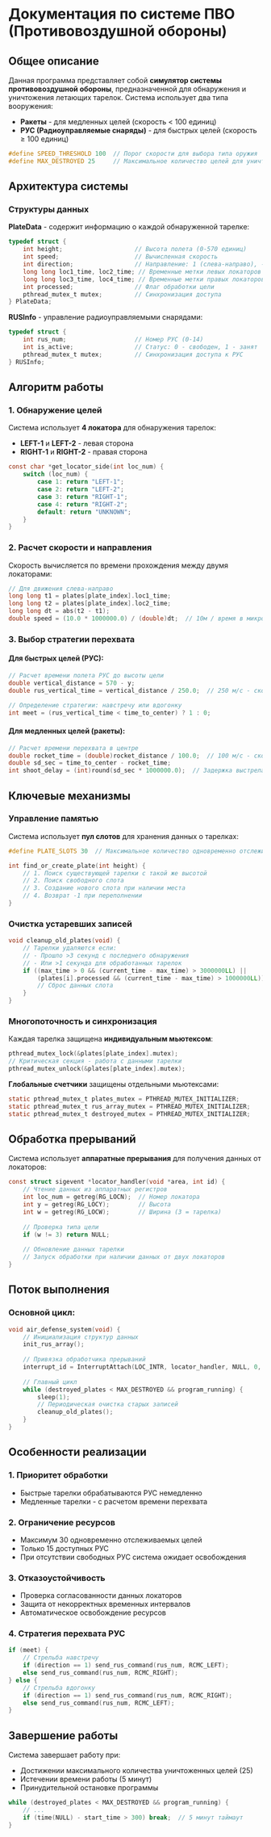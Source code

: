 # Документация по системе ПВО (Противовоздушной обороны)

## Общее описание

Данная программа представляет собой **симулятор системы противовоздушной обороны**, предназначенной для обнаружения и уничтожения летающих тарелок. Система использует два типа вооружения:
- **Ракеты** - для медленных целей (скорость < 100 единиц)
- **РУС (Радиоуправляемые снаряды)** - для быстрых целей (скорость ≥ 100 единиц)

```c
#define SPEED_THRESHOLD 100  // Порог скорости для выбора типа оружия
#define MAX_DESTROYED 25     // Максимальное количество целей для уничтожения
```

## Архитектура системы

### Структуры данных

**PlateData** - содержит информацию о каждой обнаруженной тарелке:
```c
typedef struct {
    int height;                    // Высота полета (0-570 единиц)
    int speed;                     // Вычисленная скорость
    int direction;                 // Направление: 1 (слева-направо), -1 (справа-налево)
    long long loc1_time, loc2_time; // Временные метки левых локаторов
    long long loc3_time, loc4_time; // Временные метки правых локаторов
    int processed;                 // Флаг обработки цели
    pthread_mutex_t mutex;         // Синхронизация доступа
} PlateData;
```

**RUSInfo** - управление радиоуправляемыми снарядами:
```c
typedef struct {
    int rus_num;                   // Номер РУС (0-14)
    int is_active;                 // Статус: 0 - свободен, 1 - занят
    pthread_mutex_t mutex;         // Синхронизация доступа к РУС
} RUSInfo;
```

## Алгоритм работы

### 1. Обнаружение целей

Система использует **4 локатора** для обнаружения тарелок:
- **LEFT-1** и **LEFT-2** - левая сторона
- **RIGHT-1** и **RIGHT-2** - правая сторона

```c
const char *get_locator_side(int loc_num) {
    switch (loc_num) {
        case 1: return "LEFT-1";
        case 2: return "LEFT-2";
        case 3: return "RIGHT-1";
        case 4: return "RIGHT-2";
        default: return "UNKNOWN";
    }
}
```

### 2. Расчет скорости и направления

Скорость вычисляется по времени прохождения между двумя локаторами:

```c
// Для движения слева-направо
long long t1 = plates[plate_index].loc1_time;
long long t2 = plates[plate_index].loc2_time;
long long dt = abs(t2 - t1);
double speed = (10.0 * 1000000.0) / (double)dt;  // 10м / время в микросекундах
```

### 3. Выбор стратегии перехвата

#### Для быстрых целей (РУС):
```c
// Расчет времени полета РУС до высоты цели
double vertical_distance = 570 - y;
double rus_vertical_time = vertical_distance / 250.0;  // 250 м/с - скорость РУС

// Определение стратегии: навстречу или вдогонку
int meet = (rus_vertical_time < time_to_center) ? 1 : 0;
```

#### Для медленных целей (ракеты):
```c
// Расчет времени перехвата в центре
double rocket_time = (double)rocket_distance / 100.0;  // 100 м/с - скорость ракеты
double sd_sec = time_to_center - rocket_time;
int shoot_delay = (int)round(sd_sec * 1000000.0);  // Задержка выстрела
```

## Ключевые механизмы

### Управление памятью

Система использует **пул слотов** для хранения данных о тарелках:

```c
#define PLATE_SLOTS 30  // Максимальное количество одновременно отслеживаемых целей

int find_or_create_plate(int height) {
    // 1. Поиск существующей тарелки с такой же высотой
    // 2. Поиск свободного слота
    // 3. Создание нового слота при наличии места
    // 4. Возврат -1 при переполнении
}
```

### Очистка устаревших записей

```c
void cleanup_old_plates(void) {
    // Тарелки удаляются если:
    // - Прошло >3 секунд с последнего обнаружения
    // - Или >1 секунда для обработанных тарелок
    if ((max_time > 0 && (current_time - max_time) > 3000000LL) ||
        (plates[i].processed && (current_time - max_time) > 1000000LL)) {
        // Сброс данных слота
    }
}
```

### Многопоточность и синхронизация

Каждая тарелка защищена **индивидуальным мьютексом**:
```c
pthread_mutex_lock(&plates[plate_index].mutex);
// Критическая секция - работа с данными тарелки
pthread_mutex_unlock(&plates[plate_index].mutex);
```

**Глобальные счетчики** защищены отдельными мьютексами:
```c
static pthread_mutex_t plates_mutex = PTHREAD_MUTEX_INITIALIZER;
static pthread_mutex_t rus_array_mutex = PTHREAD_MUTEX_INITIALIZER;
static pthread_mutex_t destroyed_mutex = PTHREAD_MUTEX_INITIALIZER;
```

## Обработка прерываний

Система использует **аппаратные прерывания** для получения данных от локаторов:

```c
const struct sigevent *locator_handler(void *area, int id) {
    // Чтение данных из аппаратных регистров
    int loc_num = getreg(RG_LOCN);  // Номер локатора
    int y = getreg(RG_LOCY);        // Высота
    int w = getreg(RG_LOCW);        // Ширина (3 = тарелка)
    
    // Проверка типа цели
    if (w != 3) return NULL;
    
    // Обновление данных тарелки
    // Запуск обработки при наличии данных от двух локаторов
}
```

## Поток выполнения

### Основной цикл:
```c
void air_defense_system(void) {
    // Инициализация структур данных
    init_rus_array();
    
    // Привязка обработчика прерываний
    interrupt_id = InterruptAttach(LOC_INTR, locator_handler, NULL, 0, 0);
    
    // Главный цикл
    while (destroyed_plates < MAX_DESTROYED && program_running) {
        sleep(1);
        // Периодическая очистка старых записей
        cleanup_old_plates();
    }
}
```

## Особенности реализации

### 1. **Приоритет обработки**
- Быстрые тарелки обрабатываются РУС немедленно
- Медленные тарелки - с расчетом времени перехвата

### 2. **Ограничение ресурсов**
- Максимум 30 одновременно отслеживаемых целей
- Только 15 доступных РУС
- При отсутствии свободных РУС система ожидает освобождения

### 3. **Отказоустойчивость**
- Проверка согласованности данных локаторов
- Защита от некорректных временных интервалов
- Автоматическое освобождение ресурсов

### 4. **Стратегия перехвата РУС**
```c
if (meet) {
    // Стрельба навстречу
    if (direction == 1) send_rus_command(rus_num, RCMC_LEFT);
    else send_rus_command(rus_num, RCMC_RIGHT);
} else {
    // Стрельба вдогонку
    if (direction == 1) send_rus_command(rus_num, RCMC_RIGHT);
    else send_rus_command(rus_num, RCMC_LEFT);
}
```

## Завершение работы

Система завершает работу при:
- Достижении максимального количества уничтоженных целей (25)
- Истечении времени работы (5 минут)
- Принудительной остановке программы

```c
while (destroyed_plates < MAX_DESTROYED && program_running) {
    // ...
    if (time(NULL) - start_time > 300) break;  // 5 минут таймаут
}
```
